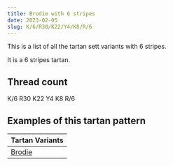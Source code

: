 ```yaml
---
title: Brodie with 6 stripes
date: 2023-02-05
slug: K/6/R30/K22/Y4/K8/R/6
---
```

This is a list of all the tartan sett variants with 6 stripes.

It is a 6 stripes tartan.


## Thread count
K/6 R30 K22 Y4 K8 R/6

## Examples of this tartan pattern

| Tartan Variants |
|---------------|
| [Brodie](/variants/k/6/r30/k22/y4/k8/r/6-k000000-rc00000-yf0c000)||
